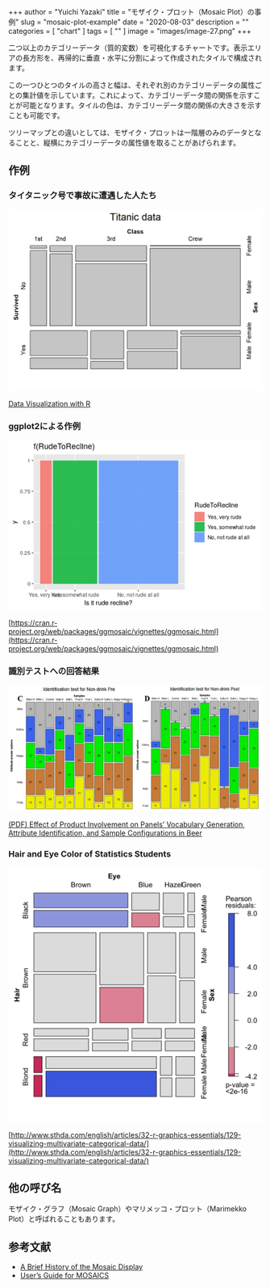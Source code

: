 +++
author = "Yuichi Yazaki"
title = "モザイク・プロット（Mosaic Plot）の事例"
slug = "mosaic-plot-example"
date = "2020-08-03"
description = ""
categories = [
    "chart"
]
tags = [
    ""
]
image = "images/image-27.png"
+++

二つ以上のカテゴリーデータ（質的変数）を可視化するチャートです。表示エリアの長方形を、再帰的に垂直・水平に分割によって作成されたタイルで構成されます。

<!--more-->

この一つひとつのタイルの高さと幅は、それぞれ別のカテゴリーデータの属性ごとの集計値を示しています。これによって、カテゴリーデータ間の関係を示すことが可能となります。タイルの色は、カテゴリーデータ間の関係の大きさを示すことも可能です。

ツリーマップとの違いとしては、モザイク・プロットは一階層のみのデータとなることと、縦横にカテゴリーデータの属性値を取ることがあげられます。

## 作例

### タイタニック号で事故に遭遇した人たち

![](images/image-25.png)

[Data Visualization with R](https://rkabacoff.github.io/datavis/Models.html)


### ggplot2による作例

![](images/image-26.png)

[https://cran.r-project.org/web/packages/ggmosaic/vignettes/ggmosaic.html](https://cran.r-project.org/web/packages/ggmosaic/vignettes/ggmosaic.html)

### 識別テストへの回答結果

![](images/image-27.png)

[(PDF) Effect of Product Involvement on Panels’ Vocabulary Generation, Attribute Identification, and Sample Configurations in Beer](https://www.researchgate.net/publication/336517849_Effect_of_Product_Involvement_on_Panels%27_Vocabulary_Generation_Attribute_Identification_and_Sample_Configurations_in_Beer/figures?lo=1)


### Hair and Eye Color of Statistics Students

![](images/009-visualizing-multivariate-categorical-data-r-graphics-cookbook-and-examples-for-great-data-visualization-mosaic-plot-1.png)

[http://www.sthda.com/english/articles/32-r-graphics-essentials/129-visualizing-multivariate-categorical-data/](http://www.sthda.com/english/articles/32-r-graphics-essentials/129-visualizing-multivariate-categorical-data/)


## 他の呼び名

モザイク・グラフ（Mosaic Graph）やマリメッコ・プロット（Marimekko Plot）と呼ばれることもあります。

## 参考文献

- [A Brief History of the Mosaic Display](https://www.researchgate.net/publication/2533471_A_Brief_History_of_the_Mosaic_Display)
- [User’s Guide for MOSAICS](http://datavis.ca/mosaics/mosaics.pdf)
